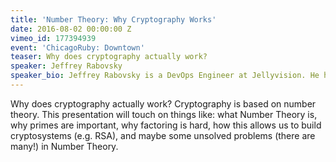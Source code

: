 ```yaml
---
title: 'Number Theory: Why Cryptography Works'
date: 2016-08-02 00:00:00 Z
vimeo_id: 177394939
event: 'ChicagoRuby: Downtown'
teaser: Why does cryptography actually work?
speaker: Jeffrey Rabovsky
speaker_bio: Jeffrey Rabovsky is a DevOps Engineer at Jellyvision. He has been interested in building software since high school and has been doing so professionally since 2011. Jeffrey studied Electrical Engineering at the University of Iowa, where he also ended up with minors in Math and Computer Science. His past interests include microcontrollers and embedded systems, but today he mostly writes server-side code.
---
```


Why does cryptography actually work? Cryptography is based on number theory. This presentation will touch on things like: what Number Theory is, why primes are important, why factoring is hard, how this allows us to build cryptosystems (e.g. RSA), and maybe some unsolved problems (there are many!) in Number Theory.
